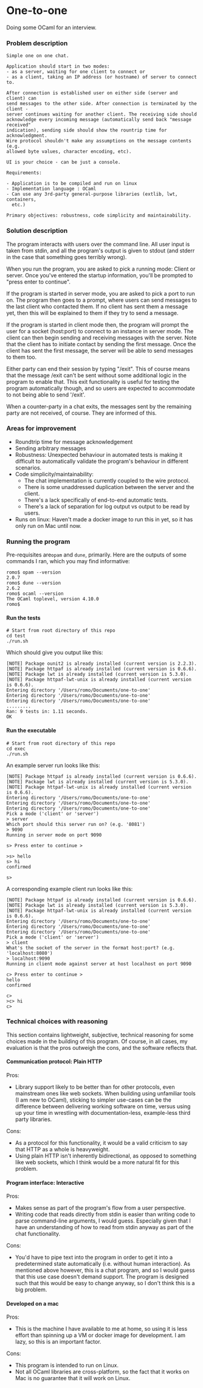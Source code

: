 # One-to-one

Doing some OCaml for an interview.

### Problem description

```
Simple one on one chat.

Application should start in two modes:
- as a server, waiting for one client to connect or
- as a client, taking an IP address (or hostname) of server to connect to.

After connection is established user on either side (server and client) can
send messages to the other side. After connection is terminated by the client -
server continues waiting for another client. The receiving side should
acknowledge every incoming message (automatically send back "message received"
indication), sending side should show the rountrip time for acknowledgment.
Wire protocol shouldn't make any assumptions on the message contents (e.g.
allowed byte values, character encoding, etc).

UI is your choice - can be just a console.

Requirements:

- Application is to be compiled and run on linux
- Implementation language : OCaml
- Can use any 3rd-party general-purpose libraries (extlib, lwt, containers,
  etc.)

Primary objectives: robustness, code simplicity and maintainability.
```

### Solution description

The program interacts with users over the command line. All user input is taken
from stdin, and all the program's output is given to stdout (and stderr in the
case that something goes terribly wrong).

When you run the program, you are asked to pick a running mode: Client or
server. Once you've entered the startup information, you'll be prompted to
"press enter to continue".

If the program is started in server mode, you are asked to pick a port to run
on. The program then goes to a prompt, where users can send messages to the
last client who contacted them. If no client has sent them a message yet, then
this will be explained to them if they try to send a message.

If the program is started in client mode then, the program will
prompt the user for a socket (host:port) to connect to an instance in server
mode. The client can then begin sending and receiving messages with the server.
Note that the client has to initiate contact by sending the first message. Once
the client has sent the first message, the server will be able to send messages
to them too.

Either party can end their session by typing "/exit". This of course means that
the message /exit can't be sent without some additional logic in the program to
enable that. This exit functionality is useful for testing the program
automatically though, and so users are expected to accommodate to not being
able to send '/exit'.

When a counter-party in a chat exits, the messages sent by the remaining party
are not received, of course. They are informed of this.

### Areas for improvement

- Roundtrip time for message acknowledgement
- Sending arbitrary messages
- Robustness: Unexpected behaviour in automated tests is making it difficult to
  automatically validate the program's behaviour in different scenarios.
- Code simplicity/maintainability:
  - The chat implementation is currently coupled to the wire protocol.
  - There is some unaddressed duplication between the server and the client.
  - There's a lack specifically of end-to-end automatic tests.
  - There's a lack of separation for log output vs output to be read by users.
- Runs on linux: Haven't made a docker image to run this in yet, so it has only
  run on Mac until now.

### Running the program

Pre-requisites are`opam` and `dune`, primarily. Here are the outputs of some
commands I ran, which you may find informative:

```
romo$ opam --version
2.0.7
romo$ dune --version
2.6.2
romo$ ocaml --version
The OCaml toplevel, version 4.10.0 
romo$
```

#### Run the tests

```
# Start from root directory of this repo
cd test
./run.sh
```

Which should give you output like this:

```
[NOTE] Package ounit2 is already installed (current version is 2.2.3).
[NOTE] Package httpaf is already installed (current version is 0.6.6).
[NOTE] Package lwt is already installed (current version is 5.3.0).
[NOTE] Package httpaf-lwt-unix is already installed (current version is 0.6.6).
Entering directory '/Users/romo/Documents/one-to-one'
Entering directory '/Users/romo/Documents/one-to-one'
Entering directory '/Users/romo/Documents/one-to-one'
.........
Ran: 9 tests in: 1.11 seconds.
OK
```

#### Run the executable

```
# Start from root directory of this repo
cd exec
./run.sh
```

An example server run looks like this:

```
[NOTE] Package httpaf is already installed (current version is 0.6.6).
[NOTE] Package lwt is already installed (current version is 5.3.0).
[NOTE] Package httpaf-lwt-unix is already installed (current version is 0.6.6).
Entering directory '/Users/romo/Documents/one-to-one'
Entering directory '/Users/romo/Documents/one-to-one'
Entering directory '/Users/romo/Documents/one-to-one'
Pick a mode ('client' or 'server')
> server
Which port should this server run on? (e.g. '8081')
> 9090
Running in server mode on port 9090 

s> Press enter to continue > 

>s> hello 
s> hi             
confirmed

s> 
```

A corresponding example client run looks like this:

```
[NOTE] Package httpaf is already installed (current version is 0.6.6).
[NOTE] Package lwt is already installed (current version is 5.3.0).
[NOTE] Package httpaf-lwt-unix is already installed (current version is 0.6.6).
Entering directory '/Users/romo/Documents/one-to-one'
Entering directory '/Users/romo/Documents/one-to-one'
Entering directory '/Users/romo/Documents/one-to-one'
Pick a mode ('client' or 'server')
> client
What's the socket of the server in the format host:port? (e.g. 'localhost:8080')
> localhost:9090
Running in client mode against server at host localhost on port 9090 

c> Press enter to continue > 
hello
confirmed

c> 
>c> hi 
c>
```

### Technical choices with reasoning

This section contains lightweight, subjective, technical reasoning for some
choices made in the building of this program. Of course, in all cases, my
evaluation is that the pros outweigh the cons, and the software reflects that.

#### Communication protocol: Plain HTTP

Pros:

- Library support likely to be better than for other protocols, even mainstream
  ones like web sockets. When building using unfamiliar tools (I am new to
  OCaml), sticking to simpler use-cases can be the difference between
  delivering working software on time, versus using up your time in wrestling
  with documentation-less, example-less third party libraries.

Cons:

- As a protocol for this functionality, it would be a valid criticism to say
  that HTTP as a whole is heavyweight.
- Using plain HTTP isn't inherently bidirectional, as opposed to
  something like web sockets, which I think would be a more natural fit for
  this problem.
  
#### Program interface: Interactive

Pros:

- Makes sense as part of the program's flow from a user perspective.
- Writing code that reads directly from stdin is easier than writing code to
  parse command-line arguments, I would guess. Especially given that I have an
  understanding of how to read from stdin anyway as part of the chat
  functionality.

Cons:

- You'd have to pipe text into the program in order to get it into a
  predetermined state automatically (i.e. without human interaction). As
  mentioned above however, this is a chat program, and so I would guess that
  this use case doesn't demand support. The program is designed such that this
  would be easy to change anyway, so I don't think this is a big problem.
  
#### Developed on a mac

Pros:

- This is the machine I have available to me at home, so using it is less
  effort than spinning up a VM or docker image for development. I am lazy,
  so this is an important factor.

Cons:

- This program is intended to run on Linux.
- Not all OCaml libraries are cross-platform, so the fact that it works on Mac
  is no guarantee that it will work on Linux.
